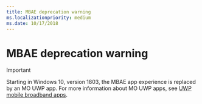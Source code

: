 ```yaml
---
title: MBAE deprecation warning
ms.localizationpriority: medium
ms.date: 10/17/2018
---
```


# MBAE deprecation warning

> [!IMPORTANT]
> Starting in Windows 10, version 1803, the MBAE app experience is replaced by an MO UWP app. For more information about MO UWP apps, see [UWP mobile broadband apps](uwp-mobile-broadband-apps.md).
